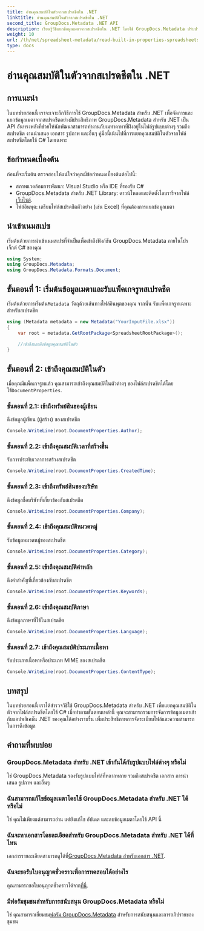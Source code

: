 ```yaml
---
title: อ่านคุณสมบัติในตัวจากสเปรดชีตใน .NET
linktitle: อ่านคุณสมบัติในตัวจากสเปรดชีตใน .NET
second_title: GroupDocs.Metadata .NET API
description: เรียนรู้วิธีแยกข้อมูลเมตาจากสเปรดชีตใน .NET โดยใช้ GroupDocs.Metadata ปรับปรุงการจัดการเอกสารและการจัดระเบียบในแอปพลิเคชันของคุณ
weight: 10
url: /th/net/spreadsheet-metadata/read-built-in-properties-spreadsheets/
type: docs
---
```

# อ่านคุณสมบัติในตัวจากสเปรดชีตใน .NET

## การแนะนำ
ในบทช่วยสอนนี้ เราจะเจาะลึกวิธีการใช้ GroupDocs.Metadata สำหรับ .NET เพื่อจัดการและแยกข้อมูลเมตาจากสเปรดชีตอย่างมีประสิทธิภาพ GroupDocs.Metadata สำหรับ .NET เป็น API อันทรงพลังที่ช่วยให้นักพัฒนาสามารถทำงานกับเมทาดาทาที่ฝังอยู่ในไฟล์รูปแบบต่างๆ รวมถึงสเปรดชีต งานนำเสนอ เอกสาร รูปภาพ และอื่นๆ คู่มือนี้เน้นไปที่การแยกคุณสมบัติในตัวจากไฟล์สเปรดชีตโดยใช้ C# โดยเฉพาะ
## ข้อกำหนดเบื้องต้น
ก่อนที่จะเริ่มต้น ตรวจสอบให้แน่ใจว่าคุณมีข้อกำหนดเบื้องต้นต่อไปนี้:
- สภาพแวดล้อมการพัฒนา: Visual Studio หรือ IDE ที่รองรับ C#
-  GroupDocs.Metadata สำหรับ .NET Library: ดาวน์โหลดและติดตั้งไลบรารีจากไฟล์[เว็บไซต์](https://releases.groupdocs.com/metadata/net/).
- ไฟล์อินพุต: เตรียมไฟล์สเปรดชีตตัวอย่าง (เช่น Excel) ที่คุณต้องการแยกข้อมูลเมตา

## นำเข้าเนมสเปซ
เริ่มต้นด้วยการนำเข้าเนมสเปซที่จำเป็นเพื่อเข้าถึงฟังก์ชัน GroupDocs.Metadata ภายในโปรเจ็กต์ C# ของคุณ
```csharp
using System;
using GroupDocs.Metadata;
using GroupDocs.Metadata.Formats.Document;
```
## ขั้นตอนที่ 1: เริ่มต้นข้อมูลเมตาและรับแพ็คเกจรูทสเปรดชีต
 เริ่มต้นด้วยการเริ่มต้น`Metadata` วัตถุด้วยเส้นทางไฟล์อินพุตของคุณ จากนั้น รับแพ็คเกจรูทเฉพาะสำหรับสเปรดชีต
```csharp
using (Metadata metadata = new Metadata("YourInputFile.xlsx"))
{
    var root = metadata.GetRootPackage<SpreadsheetRootPackage>();
    
    //เข้าถึงและดึงข้อมูลคุณสมบัติในตัว
}
```
## ขั้นตอนที่ 2: เข้าถึงคุณสมบัติในตัว
 เมื่อคุณมีแพ็คเกจรูทแล้ว คุณสามารถเข้าถึงคุณสมบัติในตัวต่างๆ ของไฟล์สเปรดชีตได้โดยใช้`DocumentProperties`.
### ขั้นตอนที่ 2.1: เข้าถึงทรัพย์สินของผู้เขียน
ดึงข้อมูลผู้เขียน (ผู้สร้าง) ของสเปรดชีต
```csharp
Console.WriteLine(root.DocumentProperties.Author);
```
### ขั้นตอนที่ 2.2: เข้าถึงคุณสมบัติเวลาที่สร้างขึ้น
รับการประทับเวลาการสร้างสเปรดชีต
```csharp
Console.WriteLine(root.DocumentProperties.CreatedTime);
```
### ขั้นตอนที่ 2.3: เข้าถึงทรัพย์สินของบริษัท
ดึงข้อมูลชื่อบริษัทที่เกี่ยวข้องกับสเปรดชีต
```csharp
Console.WriteLine(root.DocumentProperties.Company);
```
### ขั้นตอนที่ 2.4: เข้าถึงคุณสมบัติหมวดหมู่
รับข้อมูลหมวดหมู่ของสเปรดชีต
```csharp
Console.WriteLine(root.DocumentProperties.Category);
```
### ขั้นตอนที่ 2.5: เข้าถึงคุณสมบัติคำหลัก
ดึงคำสำคัญที่เกี่ยวข้องกับสเปรดชีต
```csharp
Console.WriteLine(root.DocumentProperties.Keywords);
```
### ขั้นตอนที่ 2.6: เข้าถึงคุณสมบัติภาษา
ดึงข้อมูลภาษาที่ใช้ในสเปรดชีต
```csharp
Console.WriteLine(root.DocumentProperties.Language);
```
### ขั้นตอนที่ 2.7: เข้าถึงคุณสมบัติประเภทเนื้อหา
รับประเภทเนื้อหาหรือประเภท MIME ของสเปรดชีต
```csharp
Console.WriteLine(root.DocumentProperties.ContentType);
```

## บทสรุป
ในบทช่วยสอนนี้ เราได้สำรวจวิธีใช้ GroupDocs.Metadata สำหรับ .NET เพื่อแยกคุณสมบัติในตัวจากไฟล์สเปรดชีตโดยใช้ C# เมื่อทำตามขั้นตอนเหล่านี้ คุณจะสามารถรวมการจัดการข้อมูลเมตาเข้ากับแอปพลิเคชัน .NET ของคุณได้อย่างราบรื่น เพิ่มประสิทธิภาพการจัดระเบียบไฟล์และความสามารถในการดึงข้อมูล

## คำถามที่พบบ่อย
### GroupDocs.Metadata สำหรับ .NET เข้ากันได้กับรูปแบบไฟล์ต่างๆ หรือไม่
ใช่ GroupDocs.Metadata รองรับรูปแบบไฟล์ที่หลากหลาย รวมถึงสเปรดชีต เอกสาร การนำเสนอ รูปภาพ และอื่นๆ
### ฉันสามารถแก้ไขข้อมูลเมตาโดยใช้ GroupDocs.Metadata สำหรับ .NET ได้หรือไม่
ใช่ คุณไม่เพียงแต่สามารถอ่าน แต่ยังแก้ไข อัปเดต และลบข้อมูลเมตาโดยใช้ API นี้
### ฉันจะหาเอกสารโดยละเอียดสำหรับ GroupDocs.Metadata สำหรับ .NET ได้ที่ไหน
 เอกสารรายละเอียดสามารถดูได้ที่[GroupDocs.Metadata สำหรับเอกสาร .NET](https://tutorials.groupdocs.com/metadata/net/).
### ฉันจะขอรับใบอนุญาตชั่วคราวเพื่อการทดสอบได้อย่างไร
 คุณสามารถขอใบอนุญาตชั่วคราวได้จาก[ที่นี่](https://purchase.groupdocs.com/temporary-license/).
### มีฟอรัมชุมชนสำหรับการสนับสนุน GroupDocs.Metadata หรือไม่
 ใช่ คุณสามารถเยี่ยมชม[ฟอรัม GroupDocs.Metadata](https://forum.groupdocs.com/c/metadata/14) สำหรับการสนับสนุนและการอภิปรายของชุมชน